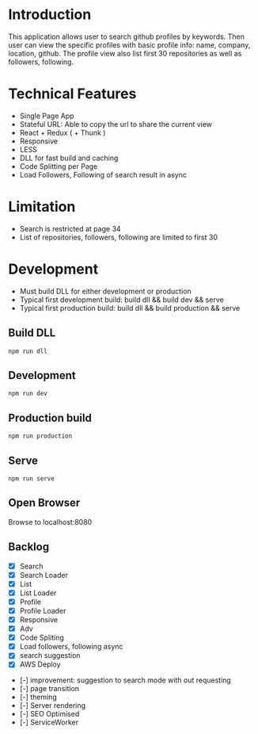 # Introduction

This application allows user to search github profiles by keywords. Then user can view the specific profiles with basic profile info: name, company, location, github. The profile view also list first 30 repositories as well as followers, following.

# Technical Features
- Single Page App
- Stateful URL: Able to copy the url to share the current view
- React + Redux ( + Thunk )
- Responsive
- LESS
- DLL for fast build and caching
- Code Splitting per Page
- Load Followers, Following of search result in async

# Limitation

- Search is restricted at page 34
- List of repositories, followers, following are limited to first 30

# Development

- Must build DLL for either development or production
- Typical first development build: build dll && build dev && serve
- Typical first production build: build dll && build production && serve

## Build DLL
`npm run dll`
## Development
`npm run dev`
## Production build
`npm run production`
## Serve
`npm run serve`
## Open Browser
Browse to localhost:8080

## Backlog

- [x] Search
- [X] Search Loader
- [x] List
- [X] List Loader
- [x] Profile
- [X] Profile Loader
- [x] Responsive
- [x] Adv
- [X] Code Spliting
- [x] Load followers, following async
- [X] search suggestion
- [x] AWS Deploy
- [-] improvement: suggestion to search mode with out requesting
- [-] page transition
- [-] theming
- [-] Server rendering
- [-] SEO Optimised
- [-] ServiceWorker

